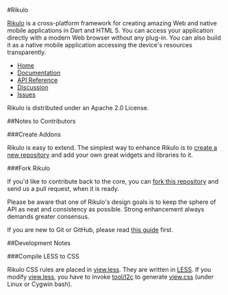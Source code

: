 #Rikulo

[Rikulo](http://rikulo.org) is a cross-platform framework for creating amazing Web and native mobile applications
in Dart and HTML 5. You can access your application directly with a modern Web browser without
any plug-in. You can also build it as a native mobile application accessing the device's resources transparently.

* [Home](http://rikulo.org)
* [Documentation](http://docs.rikulo.org)
* [API Reference](http://api.rikulo.org)
* [Discussion](http://stackoverflow.com/questions/tagged/rikulo)
* [Issues](https://github.com/rikulo/rikulo/issues)

Rikulo is distributed under an Apache 2.0 License.

##Notes to Contributors

###Create Addons

Rikulo is easy to extend. The simplest way to enhance Rikulo is to [create a new repository](https://help.github.com/articles/create-a-repo) and add your own great widgets and libraries to it.

###Fork Rikulo

If you'd like to contribute back to the core, you can [fork this repository](https://help.github.com/articles/fork-a-repo) and send us a pull request, when it is ready.

Please be aware that one of Rikulo's design goals is to keep the sphere of API as neat and consistency as possible. Strong enhancement always demands greater consensus.

If you are new to Git or GitHub, please read [this guide](https://help.github.com/) first.

##Development Notes

###Compile LESS to CSS

Rikulo CSS rules are placed in [view.less](https://github.com/rikulo/rikulo/blob/master/lib/resource/css/view.less). They are written in [LESS](http://lesscss.org/). If you modify [view.less](https://github.com/rikulo/rikulo/blob/master/lib/resource/css/view.less), you have to invoke [tool/l2c](https://github.com/rikulo/rikulo/blob/master/tool/l2c) to generate [view.css](https://github.com/rikulo/rikulo/blob/master/lib/resource/css/view.css) (under Linux or Cygwin bash).
